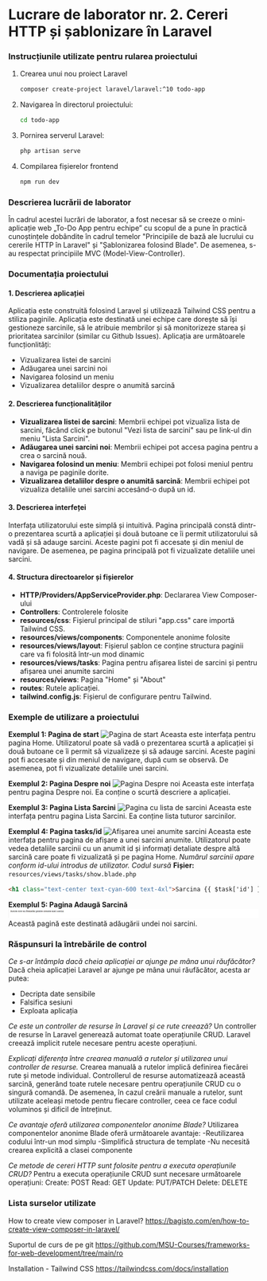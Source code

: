 # Lucrare de laborator nr. 2. Cereri HTTP și șablonizare în Laravel

### Instrucțiunile utilizate pentru rularea proiectului
1. Crearea unui nou proiect Laravel 
   ```bash
   composer create-project laravel/laravel:^10 todo-app
   ```
2. Navigarea în directorul proiectului:
   ```bash
   cd todo-app
   ```
3. Pornirea serverul Laravel:
   ```bash
   php artisan serve
   ```

4. Compilarea fișierelor frontend
    ```bash
   npm run dev
   ```

### Descrierea lucrării de laborator
În cadrul acestei lucrări de laborator, a fost necesar să se creeze o mini-aplicație web „To-Do App pentru echipe” cu scopul de a pune în practică cunoștințele dobândite în cadrul temelor "Principiile de bază ale lucrului cu cererile HTTP în Laravel" și "Șablonizarea folosind Blade". De asemenea, s-au respectat principiile MVC (Model-View-Controller).


### Documentația proiectului
#### 1. Descrierea aplicației
Aplicația este construită folosind Laravel și utilizează Tailwind CSS pentru a stiliza paginile.
Aplicația este destinată unei echipe care dorește să își gestioneze sarcinile, să le atribuie membrilor și să monitorizeze starea și prioritatea sarcinilor (similar cu Github Issues). 
Aplicația are următoarele funcționlități:
- Vizualizarea listei de sarcini
- Adăugarea unei sarcini noi
- Navigarea folosind un meniu
- Vizualizarea detaliilor despre o anumită sarcină

#### 2. Descrierea funcționalităților
- __Vizualizarea listei de sarcini__: Membrii echipei pot vizualiza lista de sarcini, făcând click pe butonul "Vezi lista de sarcini" sau pe link-ul din meniu "Lista Sarcini".
- __Adăugarea unei sarcini noi__: Membrii echipei pot accesa pagina pentru a crea o sarcină nouă.
- __Navigarea folosind un meniu__: Membrii echipei pot folosi meniul pentru a naviga pe paginile dorite.
- __Vizualizarea detaliilor despre o anumită sarcină__: Membrii echipei pot vizualiza detaliile unei sarcini accesând-o după un id.

#### 3. Descrierea interfeței
Interfața utilizatorului este simplă și intuitivă. Pagina principală constă dintr-o prezentarea scurtă a aplicației și două butoane ce îi permit utilizatorului să vadă și să adauge sarcini. Aceste pagini pot fi accesate și din meniul de navigare. De asemenea, pe pagina principală pot fi vizualizate detaliile unei sarcini.

#### 4. Structura directoarelor și fișierelor
- __HTTP/Providers/AppServiceProvider.php__: Declararea View Composer-ului
- __Controllers__: Controlerele folosite
- __resources/css__: Fișierul principal de stiluri "app.css" care importă Tailwind CSS.
- __resources/views/components__: Componentele anonime folosite
- __resources/views/layout__: Fișierul șablon ce conține structura paginii care va fi folosită într-un mod dinamic
- __resources/views/tasks__: Pagina pentru afișarea listei de sarcini și pentru afișarea unei anumite sarcini
- __resources/views__: Pagina "Home" și "About"
- __routes__: Rutele aplicației.
- __tailwind.config.js__: Fișierul de configurare pentru Tailwind.

### Exemple de utilizare a proiectului

__Exemplul 1: Pagina de start__
![Pagina de start](screenshots/Screenshot%202024-10-19%20212414.png)
Aceasta este interfața pentru pagina Home. Utilizatorul poate să vadă o prezentarea scurtă a aplicației și două butoane ce îi permit să vizualizeze și să adauge sarcini. Aceste pagini pot fi accesate și din meniul de navigare, după cum se observă. De asemenea, pot fi vizualizate detaliile unei sarcini. 

__Exemplul 2: Pagina Despre noi__
![Pagina Despre noi](screenshots/Screenshot%202024-10-19%20212423.png)
Aceasta este interfața pentru pagina Despre noi. Ea conține o scurtă descriere a aplicației.

__Exemplul 3: Pagina Lista Sarcini__
![Pagina cu lista de sarcini](screenshots/Screenshot%202024-10-19%20212435.png)
Aceasta este interfața pentru pagina Lista Sarcini. Ea conține lista tuturor sarcinilor.

__Exemplul 4: Pagina tasks/id__
![Afișarea unei anumite sarcini](screenshots/Screenshot%202024-10-19%20212445.png)
Aceasta este interfața pentru pagina de afișare a unei sarcini anumite. Utilizatorul poate vedea detaliile sarcinii cu un anumit id și informați detaliate despre altă sarcină care poate fi vizualizată și pe pagina Home. 
_Numărul sarcinii apare conform id-ului introdus de utilizator._
_Codul sursă_
**Fișier:** `resources/views/tasks/show.blade.php`
```html
<h1 class="text-center text-cyan-600 text-4xl">Sarcina {{ $task['id'] }}</h1>
```
__Exemplul 5: Pagina Adaugă Sarcină__
![Pagina de creare a unei sarcini](screenshots/Screenshot%202024-10-19%20214612.png)
Această pagină este destinată adăugării undei noi sarcini.

### Răspunsuri la întrebările de control
_Ce s-ar întâmpla dacă cheia aplicației ar ajunge pe mâna unui răufăcător?_
Dacă cheia aplicației Laravel ar ajunge pe mâna unui răufăcător, acesta ar putea:
- Decripta date sensibile
- Falsifica sesiuni
- Exploata aplicația

_Ce este un controller de resurse în Laravel și ce rute creează?_
Un controller de resurse în Laravel generează automat toate operațiunile CRUD. Laravel creează implicit rutele necesare pentru aceste operațiuni.

_Explicați diferența între crearea manuală a rutelor și utilizarea unui controller de resurse._
Crearea manuală a rutelor implică definirea fiecărei rute și metode individual. Controllerul de resurse automatizează această sarcină, generând toate rutele necesare pentru operațiunile CRUD cu o singură comandă. De asemenea, în cazul creării manuale a rutelor, sunt utilizate aceleași metode pentru fiecare controller, ceea ce face codul voluminos și dificil de întreținut. 

_Ce avantaje oferă utilizarea componentelor anonime Blade?_
Utilizarea componentelor anonime Blade oferă următoarele avantaje:
-Reutilizarea codului într-un mod simplu
-Simplifică structura de template
-Nu necesită crearea explicită a clasei componente

_Ce metode de cereri HTTP sunt folosite pentru a executa operațiunile CRUD?_
Pentru a executa operațiunile CRUD sunt necesare următoarele operațiuni:
Create: POST
Read: GET
Update: PUT/PATCH
Delete: DELETE


### Lista surselor utilizate
How to create view composer in Laravel?
https://bagisto.com/en/how-to-create-view-composer-in-laravel/

Suportul de curs de pe git
https://github.com/MSU-Courses/frameworks-for-web-development/tree/main/ro

Installation - Tailwind CSS
https://tailwindcss.com/docs/installation

